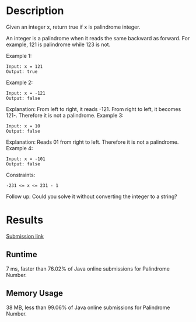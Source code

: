 # Description

Given an integer x, return true if x is palindrome integer.

An integer is a palindrome when it reads the same backward as forward. For example, 121 is palindrome while 123 is not.

Example 1:

```
Input: x = 121
Output: true
```

Example 2:

```
Input: x = -121
Output: false
```

Explanation: From left to right, it reads -121. From right to left, it becomes 121-. Therefore it is not a palindrome.
Example 3:

```
Input: x = 10
Output: false
```

Explanation: Reads 01 from right to left. Therefore it is not a palindrome.
Example 4:

```
Input: x = -101
Output: false
```

Constraints:

```
-231 <= x <= 231 - 1
```

Follow up: Could you solve it without converting the integer to a string?

# Results

[Submission link](https://leetcode.com/submissions/detail/597457127/)

## Runtime

7 ms, faster than 76.02% of Java online submissions for Palindrome Number.

## Memory Usage

38 MB, less than 99.06% of Java online submissions for Palindrome Number.
